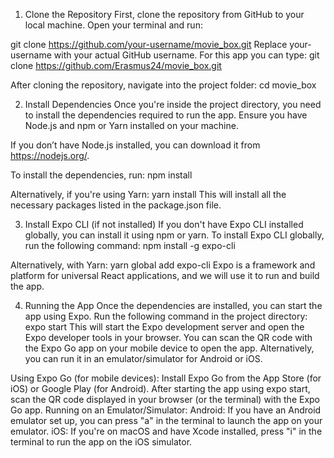 1. Clone the Repository
First, clone the repository from GitHub to your local machine. Open your terminal and run:

git clone https://github.com/your-username/movie_box.git
Replace your-username with your actual GitHub username.
For this app you can type:
  git clone https://github.com/Erasmus24/movie_box.git

After cloning the repository, navigate into the project folder:
cd movie_box

2. Install Dependencies
Once you're inside the project directory, you need to install the dependencies required to run the app. Ensure you have Node.js and npm or Yarn installed on your machine.

If you don’t have Node.js installed, you can download it from https://nodejs.org/.

To install the dependencies, run:
npm install

Alternatively, if you're using Yarn:
yarn install
This will install all the necessary packages listed in the package.json file.

3. Install Expo CLI (if not installed)
If you don't have Expo CLI installed globally, you can install it using npm or yarn. To install Expo CLI globally, run the following command:
npm install -g expo-cli

Alternatively, with Yarn:
yarn global add expo-cli
Expo is a framework and platform for universal React applications, and we will use it to run and build the app.

4. Running the App
Once the dependencies are installed, you can start the app using Expo. Run the following command in the project directory:
expo start
This will start the Expo development server and open the Expo developer tools in your browser. You can scan the QR code with the Expo Go app on your mobile device to open the app. Alternatively, you can run it in an emulator/simulator for Android or iOS.

Using Expo Go (for mobile devices):
Install Expo Go from the App Store (for iOS) or Google Play (for Android).
After starting the app using expo start, scan the QR code displayed in your browser (or the terminal) with the Expo Go app.
Running on an Emulator/Simulator:
Android: If you have an Android emulator set up, you can press "a" in the terminal to launch the app on your emulator.
iOS: If you're on macOS and have Xcode installed, press "i" in the terminal to run the app on the iOS simulator.
